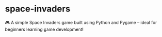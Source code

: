 # space-invaders
🎮 A simple Space Invaders game built using Python and Pygame – ideal for beginners learning game development!
